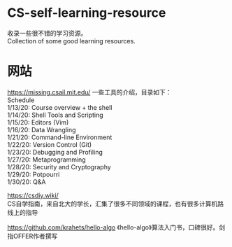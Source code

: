 # CS-self-learning-resource
收录一些很不错的学习资源。  
Collection of some good learning resources.

# 网站
https://missing.csail.mit.edu/
一些工具的介绍，目录如下：  
Schedule  
1/13/20: Course overview + the shell  
1/14/20: Shell Tools and Scripting  
1/15/20: Editors (Vim)  
1/16/20: Data Wrangling  
1/21/20: Command-line Environment  
1/22/20: Version Control (Git)  
1/23/20: Debugging and Profiling  
1/27/20: Metaprogramming  
1/28/20: Security and Cryptography  
1/29/20: Potpourri  
1/30/20: Q&A  


https://csdiy.wiki/  
CS自学指南，来自北大的学长，汇集了很多不同领域的课程，也有很多计算机路线上的指导

https://github.com/krahets/hello-algo
《hello-algo》算法入门书，口碑很好。剑指OFFER作者撰写


